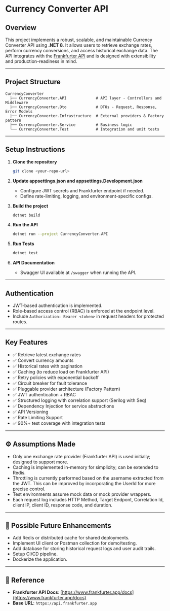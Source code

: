# Currency Converter API

## Overview

This project implements a robust, scalable, and maintainable Currency Converter API using **.NET 8**. It allows users to retrieve exchange rates, perform currency conversions, and access historical exchange data. The API integrates with the [Frankfurter API](https://www.frankfurter.app/docs/) and is designed with extensibility and production-readiness in mind.

---

## Project Structure

```
CurrencyConverter
  ├── CurrencyConverter.API             # API layer - Controllers and Middleware
  ├── CurrencyConverter.Dto             # DTOs - Request, Response, Error Models
  ├── CurrencyConverter.Infrastructure  # External providers & Factory pattern
  ├── CurrencyConverter.Service         # Business logic
  └── CurrencyConverter.Test            # Integration and unit tests
```

---

## Setup Instructions

1. **Clone the repository**
   ```bash
   git clone <your-repo-url>
   ```

2. **Update appsettings.json and appsettings.Development.json**
   - Configure JWT secrets and Frankfurter endpoint if needed.
   - Define rate-limiting, logging, and environment-specific configs.

3. **Build the project**
   ```bash
   dotnet build
   ```

4. **Run the API**
   ```bash
   dotnet run --project CurrencyConverter.API
   ```

5. **Run Tests**
   ```bash
   dotnet test
   ```

6. **API Documentation**
   - Swagger UI available at `/swagger` when running the API.

---

## Authentication

- JWT-based authentication is implemented.
- Role-based access control (RBAC) is enforced at the endpoint level.
- Include `Authorization: Bearer <token>` in request headers for protected routes.

---

## Key Features

- ✅ Retrieve latest exchange rates
- ✅ Convert currency amounts
- ✅ Historical rates with pagination
- ✅ Caching (to reduce load on Frankfurter API)
- ✅ Retry policies with exponential backoff
- ✅ Circuit breaker for fault tolerance
- ✅ Pluggable provider architecture (Factory Pattern)
- ✅ JWT authentication + RBAC
- ✅ Structured logging with correlation support (Serilog with Seq)
- ✅ Dependency Injection for service abstractions
- ✅ API Versioning
- ✅ Rate Limiting Support
- ✅ 90%+ test coverage with integration tests

---

## ⚙️ Assumptions Made

- Only one exchange rate provider (Frankfurter API) is used initially; designed to support more.
- Caching is implemented in-memory for simplicity; can be extended to Redis.
- Throttling is currently performed based on the username extracted from the JWT. This can be improved by incorporating the UserId for more precise control.
- Test environments assume mock data or mock provider wrappers.
- Each request log includes HTTP Method, Target Endpont, Correlation Id, client IP, client ID, response code, and duration.

---

## 🌱 Possible Future Enhancements

- Add Redis or distributed cache for shared deployments.
- Implement UI client or Postman collection for demo/testing.
- Add database for storing historical request logs and user audit trails.
- Setup CI/CD pipeline.
- Dockerize the application.

---

## 📎 Reference

- **Frankfurter API Docs**: [https://www.frankfurter.app/docs](https://www.frankfurter.app/docs)
- **Base URL**: `https://api.frankfurter.app`
